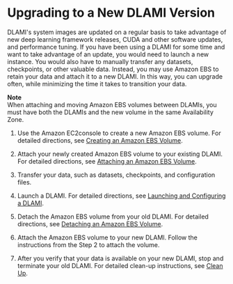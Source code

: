 # Upgrading to a New DLAMI Version<a name="upgrading-dlami"></a>

DLAMI's system images are updated on a regular basis to take advantage of new deep learning framework releases, CUDA and other software updates, and performance tuning\. If you have been using a DLAMI for some time and want to take advantage of an update, you would need to launch a new instance\. You would also have to manually transfer any datasets, checkpoints, or other valuable data\. Instead, you may use Amazon EBS to retain your data and attach it to a new DLAMI\. In this way, you can upgrade often, while minimizing the time it takes to transition your data\.

**Note**  
When attaching and moving Amazon EBS volumes between DLAMIs, you must have both the DLAMIs and the new volume in the same Availability Zone\.

1. Use the Amazon EC2console to create a new Amazon EBS volume\. For detailed directions, see [Creating an Amazon EBS Volume](https://docs.aws.amazon.com/AWSEC2/latest/UserGuide/ebs-creating-volume.html)\.

1. Attach your newly created Amazon EBS volume to your existing DLAMI\. For detailed directions, see [Attaching an Amazon EBS Volume](https://docs.aws.amazon.com/AWSEC2/latest/UserGuide/ebs-attaching-volume.html)\.

1. Transfer your data, such as datasets, checkpoints, and configuration files\.

1. Launch a DLAMI\. For detailed directions, see [Launching and Configuring a DLAMI](launch-config.md)\.

1. Detach the Amazon EBS volume from your old DLAMI\. For detailed directions, see [Detaching an Amazon EBS Volume](https://docs.aws.amazon.com/AWSEC2/latest/UserGuide/ebs-detaching-volume.html)\.

1. Attach the Amazon EBS volume to your new DLAMI\. Follow the instructions from the Step 2 to attach the volume\.

1. After you verify that your data is available on your new DLAMI, stop and terminate your old DLAMI\. For detailed clean\-up instructions, see [Clean Up](launch-config-cleanup.md)\.